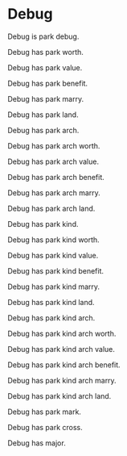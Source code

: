 # Debug

Debug is park debug.

Debug has park worth.

Debug has park value.

Debug has park benefit.

Debug has park marry.

Debug has park land.

Debug has park arch.

Debug has park arch worth.

Debug has park arch value.

Debug has park arch benefit.

Debug has park arch marry.

Debug has park arch land.

Debug has park kind.

Debug has park kind worth.

Debug has park kind value.

Debug has park kind benefit.

Debug has park kind marry.

Debug has park kind land.

Debug has park kind arch.

Debug has park kind arch worth.

Debug has park kind arch value.

Debug has park kind arch benefit.

Debug has park kind arch marry.

Debug has park kind arch land.

Debug has park mark.

Debug has park cross.

Debug has major.